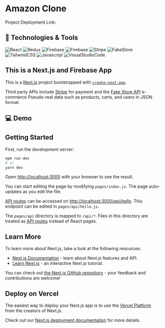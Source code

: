 # Amazon Clone

Project Deployment Link:

## :wrench: Technologies & Tools

![React](https://img.shields.io/badge/Tool-React-FF9900?style=flat&logo=React)
![Redux](https://img.shields.io/badge/Tool-Redux-FF9900?style=flat&logo=Redux)
![Firebase](https://img.shields.io/badge/Tool-Firebase%20Firestore-FF9900?style=flat&logo=Firebase)
![Firebase](https://img.shields.io/badge/Tool-Firebase%20Authentication-FF9900?style=flat&logo=Firebase)
![Stripe](https://img.shields.io/badge/Tool-Stripe-FF9900?style=flat&logo=Stripe)
![FakeStore](https://img.shields.io/badge/Tool-Fake%20Store%20API-FF9900?style=flat&logo=FakeStoreAPI)
![TailwindCSS](https://img.shields.io/badge/Tool-Tailwind%20CSS-FF9900?style=flat&logo=TailwindCSS)
![Javascript](https://img.shields.io/badge/Code-Javascript-FF9900?style=flat&logo=Javascript)
![VisualStudioCode](https://img.shields.io/badge/Tool-VS%20Code-FF9900?style=flat&logo=VisualStudioCode)

## This is a Next.js and Firebase App

This is a [Next.js](https://nextjs.org/) project bootstrapped with [`create-next-app`](https://github.com/vercel/next.js/tree/canary/packages/create-next-app).

Third party APIs include [Stripe](https://stripe.com/docs) for payment and the [Fake Store API](https://fakestoreapi.com/docs) e-commerce Pseudo-real data such as products, carts, and users in JSON format.

## :computer: Demo

## Getting Started

First, run the development server:

```bash
npm run dev
# or
yarn dev
```

Open [http://localhost:3000](http://localhost:3000) with your browser to see the result.

You can start editing the page by modifying `pages/index.js`. The page auto-updates as you edit the file.

[API routes](https://nextjs.org/docs/api-routes/introduction) can be accessed on [http://localhost:3000/api/hello](http://localhost:3000/api/hello). This endpoint can be edited in `pages/api/hello.js`.

The `pages/api` directory is mapped to `/api/*`. Files in this directory are treated as [API routes](https://nextjs.org/docs/api-routes/introduction) instead of React pages.

## Learn More

To learn more about Next.js, take a look at the following resources:

- [Next.js Documentation](https://nextjs.org/docs) - learn about Next.js features and API.
- [Learn Next.js](https://nextjs.org/learn) - an interactive Next.js tutorial.

You can check out [the Next.js GitHub repository](https://github.com/vercel/next.js/) - your feedback and contributions are welcome!

## Deploy on Vercel

The easiest way to deploy your Next.js app is to use the [Vercel Platform](https://vercel.com/new?utm_medium=default-template&filter=next.js&utm_source=create-next-app&utm_campaign=create-next-app-readme) from the creators of Next.js.

Check out our [Next.js deployment documentation](https://nextjs.org/docs/deployment) for more details.
